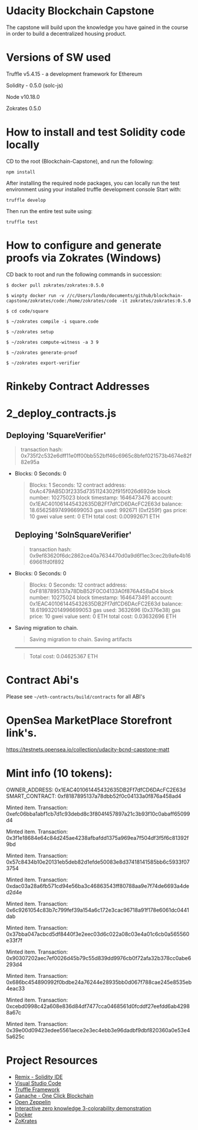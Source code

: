 # Udacity Blockchain Capstone

The capstone will build upon the knowledge you have gained in the course in order to build a decentralized housing product. 

# Versions of SW used
Truffle v5.4.15 - a development framework for Ethereum

Solidity - 0.5.0 (solc-js)

Node v10.18.0

Zokrates 0.5.0

# How to install and test Solidity code locally
CD to the root (Blockchain-Capstone), and run the following:
```
npm install
```
After installing the required node packages, you can locally run the test environment using your installed truffle development console
Start with:
```
truffle develop
```
Then run the entire test suite using:
```
truffle test
```

# How to configure and generate proofs via Zokrates (Windows)
CD back to root and run the following commands in succession:
```
$ docker pull zokrates/zokrates:0.5.0
```
```
$ winpty docker run -v //c/Users/londo/documents/github/blockchain-capstone/zokrates/code:/home/zokrates/code -it zokrates/zokrates:0.5.0
```
```
$ cd code/square
```
```
$ ~/zokrates compile -i square.code
```
```
$ ~/zokrates setup
```
```
$ ~/zokrates compute-witness -a 3 9
```
```
$ ~/zokrates generate-proof
```
```
$ ~/zokrates export-verifier
```

# Rinkeby Contract Addresses
2_deploy_contracts.js
=====================

   Deploying 'SquareVerifier'
   --------------------------
   > transaction hash:    0x735f2c532e6dff11e0ff00bb552bff46c6965c8bfef021573b4674e82f82e95a
- Blocks: 0            Seconds: 0
   > Blocks: 1            Seconds: 12
   > contract address:    0xAc479AB5D3f2335d7351124302f915f026d692de
   > block number:        10275023
   > block timestamp:     1646473476
   > account:             0x1EAC401061445432635DB2Ff7dfCD6DAcFC2E63d
   > balance:             18.656258974996699053
   > gas used:            992671 (0xf259f)
   > gas price:           10 gwei
   > value sent:          0 ETH
   > total cost:          0.00992671 ETH


   Deploying 'SolnSquareVerifier'
   ------------------------------
   > transaction hash:    0x9ef83620f6dc2862ce40a7634470d0a9d6f1ec3cec2b9afe4b1669661fd0f892
- Blocks: 0            Seconds: 0
   > Blocks: 0            Seconds: 12
   > contract address:    0xF8187895137a78DbB52F0C04133A0f876A458aD4
   > block number:        10275024
   > block timestamp:     1646473491
   > account:             0x1EAC401061445432635DB2Ff7dfCD6DAcFC2E63d
   > balance:             18.619932014996699053
   > gas used:            3632696 (0x376e38)
   > gas price:           10 gwei
   > value sent:          0 ETH
   > total cost:          0.03632696 ETH


- Saving migration to chain.
   > Saving migration to chain.
   > Saving artifacts
   -------------------------------------
   > Total cost:          0.04625367 ETH


# Contract Abi's
Please see ```~/eth-contracts/build/contracts``` for all ABI's 

# OpenSea MarketPlace Storefront link's.

https://testnets.opensea.io/collection/udacity-bcnd-capstone-matt

# Mint info (10 tokens):

OWNER_ADDRESS:  0x1EAC401061445432635DB2Ff7dfCD6DAcFC2E63d
SMART_CONTRACT: 0xf8187895137a78dbb52f0c04133a0f876a458ad4

Minted item. Transaction: 0xefc06bba1abf1cb7d1c93debd8c3f804f457897a21c3b93f10c0abaff65099d4

Minted item. Transaction: 0x3f1e18684e64c84d245ae4238afbafdd1375a969ea7f504df3f5f6c81392f9bd

Minted item. Transaction: 0x57c8434b10e20131eb5deb82d1efde50083e8d37418141585bb6c5933f073754

Minted item. Transaction: 0xdac03a28a6fb571cd94e56ba3c46863543ff80788aa9e7f74de6693a4ded2d4e

Minted item. Transaction: 0x6c9261054c83b7c799fef39a154a6c172e3cac96718a91f178e6061dc0441dab

Minted item. Transaction: 0x37bba047acbcd5df8440f3e2eec03d6c022a08c03e4a01c6cb0a565560e33f7f

Minted item. Transaction: 0x90307202aec7ef0026d45b79c55d839dd9976cb0f72afa32b378cc0abe6293d4

Minted item. Transaction: 0x686bc454890992f0bdbe24a76244e28935bb0d067f788cae245e8535eb4eac33

Minted item. Transaction: 0xcebd0998c42a608e836d84df7477cca0468561d0fcddf27eefdd6ab42988a67c

Minted item. Transaction: 0x39e00d09423edee5561aece2e3ec4ebb3e96dadbf9dbf820360a0e53e45a625c





# Project Resources

* [Remix - Solidity IDE](https://remix.ethereum.org/)
* [Visual Studio Code](https://code.visualstudio.com/)
* [Truffle Framework](https://truffleframework.com/)
* [Ganache - One Click Blockchain](https://truffleframework.com/ganache)
* [Open Zeppelin ](https://openzeppelin.org/)
* [Interactive zero knowledge 3-colorability demonstration](http://web.mit.edu/~ezyang/Public/graph/svg.html)
* [Docker](https://docs.docker.com/install/)
* [ZoKrates](https://github.com/Zokrates/ZoKrates)
